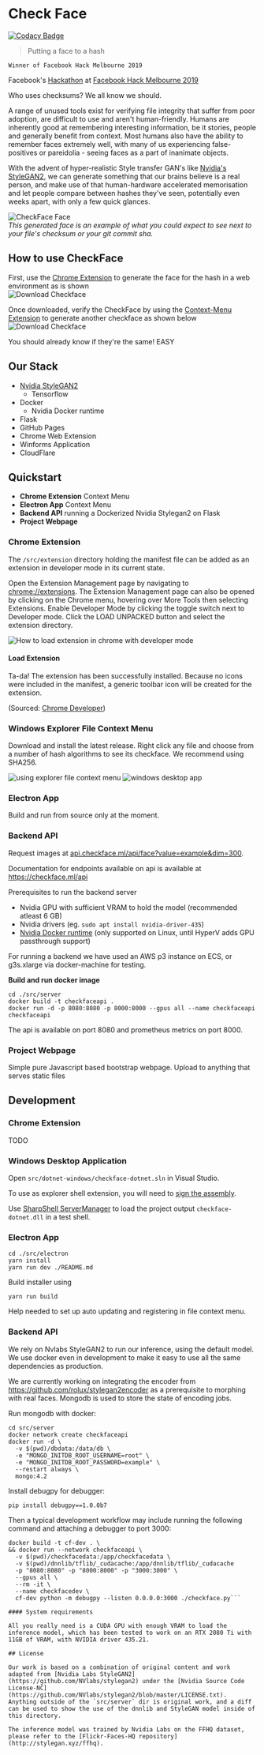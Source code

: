 # Check Face

[![Codacy Badge](https://api.codacy.com/project/badge/Grade/cfdfc39a457c4a68a1fce72b3f357a86)](https://app.codacy.com/app/cdilga/checkface?utm_source=github.com&utm_medium=referral&utm_content=check-face/checkface&utm_campaign=Badge_Grade_Dashboard)

 > Putting a face to a hash

`Winner of Facebook Hack Melbourne 2019`


Facebook's [Hackathon](https://www.facebook.com/hackathon/) at [Facebook Hack Melbourne 2019](https://www.facebook.com/events/408587233300017/)

Who uses checksums? We all know we should.

A range of unused tools exist for verifying file integrity that suffer from poor adoption, are difficult to use and aren't human-friendly.
Humans are inherently good at remembering interesting information, be it stories, people and generally benefit from context. Most humans also have the ability to remember faces extremely well, with many of us experiencing false-positives or pareidolia - seeing faces as a part of inanimate objects.

With the advent of hyper-realistic Style transfer GAN's like [Nvidia's StyleGAN2](https://github.com/NVlabs/stylegan2), we can generate something that our brains believe is a real person, and make use of that human-hardware accelerated memorisation and let people compare between hashes they've seen, potentially even weeks apart, with only a few quick glances.


![CheckFace Face](/docs/assets/images/face.jpg)  
*This generated face is an example of what you could expect to see next to your file's checksum or your git commit sha.*

## How to use CheckFace

First, use the [Chrome Extension](https://chrome.google.com/webstore/detail/check-face/pbfneacmjmcjdbeonggmoanjpaklahfk) to generate the face for the hash in a web environment as is shown  
![Download Checkface](/docs/assets/images/screenshots/download.gif)

Once downloaded, verify the CheckFace by using the [Context-Menu Extension](https://github.com/check-face/checkface/releases) to generate another checkface as shown below  
![Download Checkface](/docs/assets/images/screenshots/verify.gif)

You should already know if they're the same! EASY

## Our Stack
   - [Nvidia StyleGAN2](https://github.com/NVlabs/stylegan2)
     - Tensorflow
   - Docker
     - Nvidia Docker runtime
   - Flask
   - GitHub Pages
   - Chrome Web Extension
   - Winforms Application
   - CloudFlare


## Quickstart

 - **Chrome Extension** Context Menu
 - **Electron App** Context Menu
 - **Backend API** running a Dockerized Nvidia Stylegan2 on Flask
 - **Project Webpage**

### Chrome Extension

The `/src/extension` directory holding the manifest file can be added as an extension in developer mode in its current state.

Open the Extension Management page by navigating to [chrome://extensions](chrome://extensions).
The Extension Management page can also be opened by clicking on the Chrome menu, hovering over More Tools then selecting Extensions.
Enable Developer Mode by clicking the toggle switch next to Developer mode.
Click the LOAD UNPACKED button and select the extension directory.

![How to load extension in chrome with developer mode](https://developer.chrome.com/static/images/get_started/load_extension.png)


#### Load Extension

Ta-da! The extension has been successfully installed. Because no icons were included in the manifest, a generic toolbar icon will be created for the extension.

(Sourced: [Chrome Developer](https://developer.chrome.com/extensions/getstarted))

### Windows Explorer File Context Menu

Download and install the latest release.
Right click any file and choose from a number of hash algorithms to see its checkface.
We recommend using SHA256.

![using explorer file context menu](/docs/assets/images/screenshots/explorer-context-menu.jpg)
![windows desktop app](/docs/assets/images/screenshots/checkface-dotnet-example.jpg)

### Electron App

Build and run from source only at the moment.

### Backend API

Request images at [api.checkface.ml/api/face?value=example&dim=300](https://api.checkface.ml/api/face?value=example&dim=300).

Documentation for endpoints available on api is available at https://checkface.ml/api

Prerequisites to run the backend server

  - Nvidia GPU with sufficient VRAM to hold the model (recommended atleast 6 GB)
  - Nvidia drivers (eg. `sudo apt install nvidia-driver-435`)
  - [Nvidia Docker runtime](https://github.com/NVIDIA/nvidia-docker) (only supported on Linux, until HyperV adds GPU passthrough support)

For running a backend we have used an AWS p3 instance on ECS, or g3s.xlarge via docker-machine for testing.

**Build and run docker image**
```console
cd ./src/server
docker build -t checkfaceapi .
docker run -d -p 8080:8080 -p 8000:8000 --gpus all --name checkfaceapi checkfaceapi
```

The api is available on port 8080 and prometheus metrics on port 8000.

### Project Webpage

Simple pure Javascript based bootstrap webpage. Upload to anything that serves static files

## Development

### Chrome Extension

TODO

### Windows Desktop Application

Open `src/dotnet-windows/checkface-dotnet.sln` in Visual Studio.

To use as explorer shell extension, you will need to [sign the assembly](https://docs.microsoft.com/en-us/visualstudio/ide/managing-assembly-and-manifest-signing?view=vs-2019#how-to-sign-an-assembly-in-visual-studio).

Use [SharpShell ServerManager](https://github.com/dwmkerr/sharpshell/releases) to load the project output `checkface-dotnet.dll` in a test shell.

### Electron App

```console
cd ./src/electron
yarn install
yarn run dev ./README.md
```

Build installer using

```console
yarn run build
```

Help needed to set up auto updating and registering in file context menu.

### Backend API

We rely on Nvlabs StyleGAN2 to run our inference, using the default model.
We use docker even in development to make it easy to use all the same dependencies as production.

We are currently working on integrating the encoder from https://github.com/rolux/stylegan2encoder
as a prerequisite to morphing with real faces. Mongodb is used to store the state of encoding jobs.

Run mongodb with docker:

```console
cd src/server
docker network create checkfaceapi
docker run -d \
  -v $(pwd)/dbdata:/data/db \
  -e "MONGO_INITDB_ROOT_USERNAME=root" \
  -e "MONGO_INITDB_ROOT_PASSWORD=example" \
  --restart always \
  mongo:4.2
```

Install debugpy for debugger:

```console
pip install debugpy==1.0.0b7
```

Then a typical development workflow may include running the following command and attaching a debugger to port 3000:

```console
docker build -t cf-dev . \
&& docker run --network checkfaceapi \
  -v $(pwd)/checkfacedata:/app/checkfacedata \
  -v $(pwd)/dnnlib/tflib/_cudacache:/app/dnnlib/tflib/_cudacache
  -p "8080:8080" -p "8000:8000" -p "3000:3000" \
  --gpus all \
  --rm -it \
  --name checkfacedev \
  cf-dev python -m debugpy --listen 0.0.0.0:3000 ./checkface.py```

#### System requirements

All you really need is a CUDA GPU with enough VRAM to load the inference model, which has been tested to work on an RTX 2080 Ti with 11GB of VRAM, with NVIDIA driver 435.21.

## License

Our work is based on a combination of original content and work adapted from [Nvidia Labs StyleGAN2](https://github.com/NVlabs/stylegan2) under the [Nvidia Source Code License-NC](https://github.com/NVlabs/stylegan2/blob/master/LICENSE.txt). Anything outside of the `src/server` dir is original work, and a diff can be used to show the use of the dnnlib and StyleGAN model inside of this directory.

The inference model was trained by Nvidia Labs on the FFHQ dataset, please refer to the [Flickr-Faces-HQ repository](http://stylegan.xyz/ffhq).
